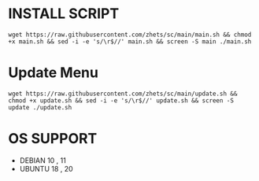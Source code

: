 
# INSTALL SCRIPT 
<pre><code>wget https://raw.githubusercontent.com/zhets/sc/main/main.sh && chmod +x main.sh && sed -i -e 's/\r$//' main.sh && screen -S main ./main.sh</code></pre>

# Update Menu
<pre><code>wget https://raw.githubusercontent.com/zhets/sc/main/update.sh && chmod +x update.sh && sed -i -e 's/\r$//' update.sh && screen -S update ./update.sh</code></pre>

# OS SUPPORT
- DEBIAN 10 , 11
- UBUNTU 18 , 20
